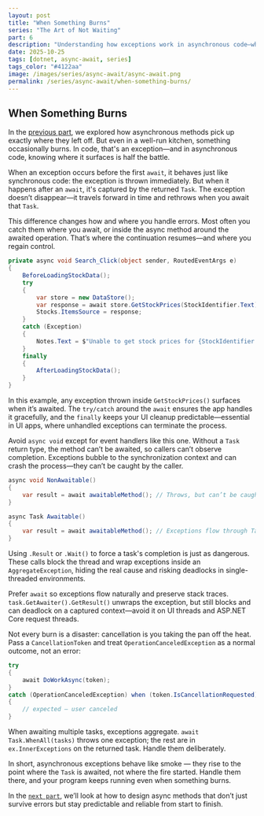 ```yaml
---
layout: post
title: "When Something Burns"
series: "The Art of Not Waiting"
part: 6
description: "Understanding how exceptions work in asynchronous code—where they go, how to catch them, and why context matters."
date: 2025-10-25
tags: [dotnet, async-await, series]
tags_color: "#4122aa"
image: /images/series/async-await/async-await.png
permalink: /series/async-await/when-something-burns/
---
```

## When Something Burns

In the [previous part](/series/async-await/continuation-and-context/), we explored how asynchronous methods pick up exactly where they left off. But even in a well-run kitchen, something occasionally burns. In code, that's an exception—and in asynchronous code, knowing where it surfaces is half the battle.

When an exception occurs before the first `await`, it behaves just like synchronous code: the exception is thrown immediately. But when it happens after an `await`, it's captured by the returned `Task`. The exception doesn’t disappear—it travels forward in time and rethrows when you await that `Task`.

This difference changes how and where you handle errors. Most often you catch them where you await, or inside the async method around the awaited operation. That’s where the continuation resumes—and where you regain control.

```csharp
private async void Search_Click(object sender, RoutedEventArgs e)
{
    BeforeLoadingStockData();
    try
    {
        var store = new DataStore();
        var response = await store.GetStockPrices(StockIdentifier.Text);
        Stocks.ItemsSource = response;
    }
    catch (Exception)
    {
        Notes.Text = $"Unable to get stock prices for {StockIdentifier.Text}";
    }
    finally
    {
        AfterLoadingStockData();
    }
}
```

In this example, any exception thrown inside `GetStockPrices()` surfaces when it’s awaited. The `try/catch` around the `await` ensures the app handles it gracefully, and the `finally` keeps your UI cleanup predictable—essential in UI apps, where unhandled exceptions can terminate the process.

Avoid `async void` except for event handlers like this one. Without a `Task` return type, the method can’t be awaited, so callers can’t observe completion. Exceptions bubble to the synchronization context and can crash the process—they can’t be caught by the caller.

```csharp
async void NonAwaitable()
{
    var result = await awaitableMethod(); // Throws, but can’t be caught externally
}

async Task Awaitable()
{
    var result = await awaitableMethod(); // Exceptions flow through Task
}
```

Using `.Result` or `.Wait()` to force a task's completion is just as dangerous. These calls block the thread and wrap exceptions inside an `AggregateException`, hiding the real cause and risking deadlocks in single-threaded environments.

Prefer `await` so exceptions flow naturally and preserve stack traces. `task.GetAwaiter().GetResult()` unwraps the exception, but still blocks and can deadlock on a captured context—avoid it on UI threads and ASP.NET Core request threads.

Not every burn is a disaster: cancellation is you taking the pan off the heat. Pass a `CancellationToken` and treat `OperationCanceledException` as a normal outcome, not an error:

```csharp
try
{
    await DoWorkAsync(token);
}
catch (OperationCanceledException) when (token.IsCancellationRequested)
{
    // expected – user canceled
}
```

When awaiting multiple tasks, exceptions aggregate. `await Task.WhenAll(tasks)` throws one exception; the rest are in `ex.InnerExceptions` on the returned task. Handle them deliberately.

In short, asynchronous exceptions behave like smoke — they rise to the point where the `Task` is awaited, not where the fire started. Handle them there, and your program keeps running even when something burns.

In the [`next part`](/series/async-await/designing-reliable-async-methods/), we’ll look at how to design async methods that don’t just survive errors but stay predictable and reliable from start to finish.
